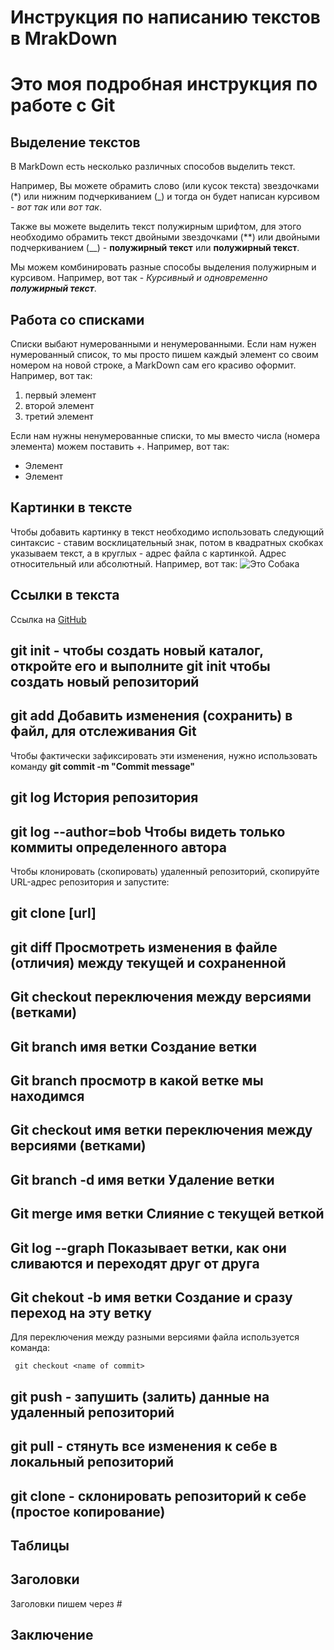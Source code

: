# Инструкция по написанию текстов в MrakDown

# Это моя подробная инструкция по работе с Git

## Выделение текстов

В MarkDown есть несколько различных способов выделить текст. 

Например, Вы можете обрамить слово (или кусок текста) звездочками (*) или нижним подчеркиванием (_) и тогда он будет написан курсивом - *вот так* или _вот так_.

Также вы можете выделить текст полужирным шрифтом, для этого необходимо обрамить текст двойными звездочками (**) или двойными подчеркиванием (__) - **полужирный текст** или __полужирный текст__.

Мы можем комбинировать разные способы выделения полужирным и курсивом. Например, вот так - _Курсивный и одновременно **полужирный текст**_.

## Работа со списками

Списки выбают нумерованными и ненумерованными. Если нам нужен нумерованный список, то мы просто пишем каждый элемент со своим номером на новой строке, а MarkDown сам его красиво оформит. Например, вот так:
1. первый элемент
2. второй элемент
3. третий элемент

Если нам нужны ненумерованные списки, то мы вместо числа (номера элемента) можем поставить +. Например, вот так:
+ Элемент
+ Элемент

## Картинки в тексте

Чтобы добавить картинку в текст необходимо использовать следующий синтаксис - ставим восклицательный знак, потом в квадратных скобках указываем текст, а в круглых - адрес файла с картинкой. Адрес относительный или абсолютный. Например, вот так:
![Это Собака](jr.jpg)

## Ссылки в текста

Ссылка на [GitHub](https://github.com/)

## git init - чтобы создать новый каталог, откройте его и выполните git init чтобы создать новый репозиторий 

## git add Добавить изменения (сохранить) в файл, для отслеживания Git
Чтобы фактически зафиксировать эти изменения, нужно использовать команду **git commit -m "Commit message"**

## git log История репозитория

## git log --author=bob Чтобы видеть только коммиты определенного автора

Чтобы клонировать (скопировать) удаленный репозиторий, скопируйте URL-адрес репозитория и запустите:
## git clone [url]

## git diff Просмотреть изменения в файле (отличия) между текущей и сохраненной

## Git checkout переключения между версиями (ветками)

## Git branch имя ветки Создание ветки

## Git branch просмотр в какой ветке мы находимся

## Git checkout имя ветки переключения между версиями (ветками)

## Git branch -d имя ветки Удаление ветки

## Git merge имя ветки Слияние с текущей веткой

## Git log --graph Показывает ветки, как они сливаются и переходят друг от друга 

## Git chekout -b имя ветки Создание и сразу переход на эту ветку

Для переключения между разными версиями файла используется команда:

     git checkout <name of commit>


## git push - запушить (залить) данные на удаленный репозиторий

## git pull - стянуть все изменения к себе в локальный репозиторий

## git clone - склонировать репозиторий к себе (простое копирование)

## Таблицы

## Заголовки
Заголовки пишем через #

## Заключение